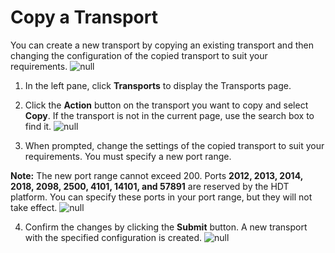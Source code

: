 # Copy a Transport
You can create a new transport by copying an existing transport and then changing the configuration of the copied transport to suit your requirements.
![null](</docs/resources/images/transports/copy-transport-1.png>)

1. In the left pane, click **Transports** to display the Transports page.

2. Click the **Action** button on the transport you want to copy and select **Copy**. If the transport is not in the current page, use the search box to find it.
![null](</docs/resources/images/transports/copy-transport-1.png>)

3. When prompted, change the settings of the copied transport to suit your requirements. You must specify a new port range.

**Note:** The new port range cannot exceed 200. Ports **2012, 2013, 2014, 2018, 2098, 2500, 4101, 14101, and 57891** are reserved by the HDT platform. You can specify these ports in your port range, but they will not take effect.
![null](</docs/resources/images/transports/copy-transport-2.png>)

4. Confirm the changes by clicking the **Submit** button. A new transport with the specified configuration is created.
![null](</docs/resources/images/transports/copy-transport-3.png>)
